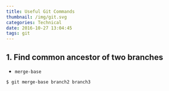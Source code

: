 ```yaml
---
title: Useful Git Commands
thumbnail: /img/git.svg
categories: Technical
date: 2016-10-27 13:04:45
tags: git
---
```


## 1. Find common ancestor of two branches

- `merge-base`

```
$ git merge-base branch2 branch3
```